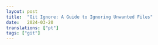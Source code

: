 ```yaml
---
layout: post
title:  "Git Ignore: A Guide to Ignoring Unwanted Files"
date:   2024-03-20
translations: ["pt"]
tags: ["git"]
---
```


